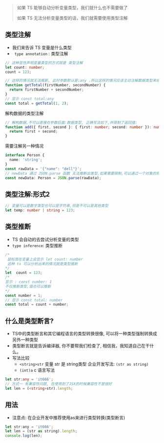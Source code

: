 > 如果 TS 能够自动分析变量类型，我们就什么也不需要做了
>
> 如果 TS 无法分析变量类型的话，我们就需要使用类型注解

## 类型注解

- 我们来告诉 TS 变量是什么类型 
- ` type annotation` : 类型注解

```ts
// 这种显性声明变量类型的方式就是 类型注解
let count: number;
count = 123;

// 这样的情况就无法推断, 此时参数默认是:any .所以这样的情况应该主动注解数据类型来给予限制
function getTotal(firstNumber, secondNumber) {
  return firstNumber + secondNumber;
}
// 显示 const total:any 
const total = getTotal(1, 2);
```

解构数据的类型注解

````ts
// 解构数据,不可以直接在参数后面:数据类型, 正确写法如下,并限制了返回值:
function add({ first, second }: { first: number; second: number }): number {
  return first + second;
}
````

需要注解另一种情况

```ts
interface Person {
  name: 'string';
}
const rawData = '{"name": "dell"}';
// newData 通过 JSON.parse 函数 无法推断出类型,如果需要限制,可以通过一个对象的形式限制结果
const newData: Person = JSON.parse(rawData);
```

## 类型注解:形式2

```ts
// 变量可以是数字类型也可以是字符串,但是不可以是其他类型
let temp: number | string = 123;
```





## 类型推断

- TS 会自动的去尝试分析变量的类型
- `type inference`: 类型推断

```ts
/*
 鼠标放在变量上会显示 let count: number
 这种 ts 可以分析出来的情况就是类型推断
*/
let  count = 123;
/*
显示 : const number: 1
不仅推断类型,值也可以推断
*/ 
const number = 1;
// 显示 const total: number
const total = count + number;
```



## 什么是类型断言?

- TS中的类型断言和其它编程语言的类型转换很像, 可以将一种类型强制转换成另外一种类型
- 类型断言就是告诉编译器, 你不要帮我们检查了, 相信我，我知道自己在干什么。
- 写法比较
  - `<string>str`  变量 str 是 string类型 企业开发写法: `(str as string)`
  -  `(int)a`     c 语言写法

```typescript
let str:any = 'it666';
// 方式一 有兼容性问题, 在使用到了JSX的时候兼容性不是很好
let len = (<string>str).length;
```

## 用法

- 注意点: 在企业开发中推荐使用as来进行类型转换(类型断言)

```js
let str:any = 'it666';
let len = (str as string).length;
console.log(len);
```

